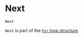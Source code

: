 <!--structure-->
Next
====

```eppabasic
Next
```

`Next` is part of the [`For` loop structure](manual:for).

